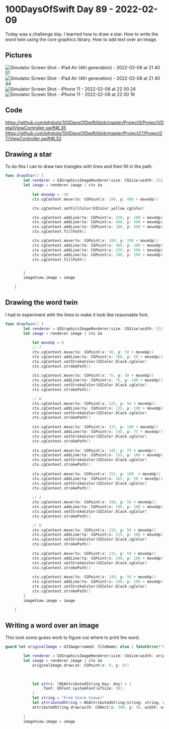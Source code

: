 # 100DaysOfSwift Day 89 - 2022-02-09

Today was a challenge day. I learned how to draw a star. How to write the word twin using the core graphics library. How to add text over an image.   

## Pictures

![Simulator Screen Shot - iPad Air (4th generation) - 2022-02-08 at 21 40 51](https://user-images.githubusercontent.com/9620015/153131584-cc0dd8c6-e1da-4f7c-b110-2526dcfdd544.png)
![Simulator Screen Shot - iPad Air (4th generation) - 2022-02-08 at 21 40 44](https://user-images.githubusercontent.com/9620015/153131588-24a51124-c665-498e-a1a6-f15261edf184.png)
![Simulator Screen Shot - iPhone 11 - 2022-02-08 at 22 00 24](https://user-images.githubusercontent.com/9620015/153131574-a345c630-2ddf-4ee2-8d73-ab6f21763ff9.png)
![Simulator Screen Shot - iPhone 11 - 2022-02-08 at 22 00 16](https://user-images.githubusercontent.com/9620015/153131577-8b6c7c8c-89f2-4892-b1f8-475c07769dca.png)

## Code


https://github.com/phptuts/100DaysOfSwift/blob/master/Project3/Project1/DetailViewController.swift#L35
https://github.com/phptuts/100DaysOfSwift/blob/master/Project27/Project27/ViewController.swift#L52

## Drawing a star

To do this I can to draw two triangles with lines and then fill in the path.

```swift
func drawStar() {
        let renderer = UIGraphicsImageRenderer(size: CGSize(width: 512, height: 512))
        let image = renderer.image { ctx in
            
            let moveUp = -50
            ctx.cgContext.move(to: CGPoint(x: 100, y: 400 + moveUp))

            ctx.cgContext.setFillColor(UIColor.yellow.cgColor)

            ctx.cgContext.addLine(to: CGPoint(x: 250, y: 100 + moveUp))
            ctx.cgContext.addLine(to: CGPoint(x: 400, y: 400 + moveUp))
            ctx.cgContext.addLine(to: CGPoint(x: 100, y: 400 + moveUp))
            ctx.cgContext.fillPath()

            ctx.cgContext.move(to: CGPoint(x: 100, y: 200 + moveUp))
            ctx.cgContext.addLine(to: CGPoint(x: 400, y: 200 + moveUp))
            ctx.cgContext.addLine(to: CGPoint(x: 250, y: 500 + moveUp))
            ctx.cgContext.addLine(to: CGPoint(x: 100, y: 200 + moveUp))
            ctx.cgContext.fillPath()


        }
        imageView.image = image

    }
```

## Drawing the word twin

I had to experiment with the lines to make it look like reasonable font.

```swift
func drawTwin() {
        let renderer = UIGraphicsImageRenderer(size: CGSize(width: 512, height: 512))
        let image = renderer.image { ctx in
            
            let moveUp = 0
            // T
            ctx.cgContext.move(to: CGPoint(x: 50, y: 50 + moveUp))
            ctx.cgContext.addLine(to: CGPoint(x: 100, y: 50 + moveUp))
            ctx.cgContext.setStrokeColor(UIColor.black.cgColor)
            ctx.cgContext.strokePath()
            
            ctx.cgContext.move(to: CGPoint(x: 75, y: 50 + moveUp))
            ctx.cgContext.addLine(to: CGPoint(x: 75, y: 100 + moveUp))
            ctx.cgContext.setStrokeColor(UIColor.black.cgColor)
            ctx.cgContext.strokePath()

            // W
            ctx.cgContext.move(to: CGPoint(x: 125, y: 50 + moveUp))
            ctx.cgContext.addLine(to: CGPoint(x: 135, y: 100 + moveUp))
            ctx.cgContext.setStrokeColor(UIColor.black.cgColor)
            ctx.cgContext.strokePath()
            
            ctx.cgContext.move(to: CGPoint(x: 135, y: 100 + moveUp))
            ctx.cgContext.addLine(to: CGPoint(x: 145, y: 75 + moveUp))
            ctx.cgContext.setStrokeColor(UIColor.black.cgColor)
            ctx.cgContext.strokePath()
            
            ctx.cgContext.move(to: CGPoint(x: 145, y: 75 + moveUp))
            ctx.cgContext.addLine(to: CGPoint(x: 155, y: 100 + moveUp))
            ctx.cgContext.setStrokeColor(UIColor.black.cgColor)
            ctx.cgContext.strokePath()
            
            ctx.cgContext.move(to: CGPoint(x: 155, y: 100  + moveUp))
            ctx.cgContext.addLine(to: CGPoint(x: 165, y: 50 + moveUp))
            ctx.cgContext.setStrokeColor(UIColor.black.cgColor)
            ctx.cgContext.strokePath()
            
            // I
            ctx.cgContext.move(to: CGPoint(x: 190, y: 50 + moveUp))
            ctx.cgContext.addLine(to: CGPoint(x: 190, y: 100 + moveUp))
            ctx.cgContext.setStrokeColor(UIColor.black.cgColor)
            ctx.cgContext.strokePath()

            // N
            ctx.cgContext.move(to: CGPoint(x: 215, y: 50 + moveUp))
            ctx.cgContext.addLine(to: CGPoint(x: 215, y: 100 + moveUp))
            ctx.cgContext.setStrokeColor(UIColor.black.cgColor)
            ctx.cgContext.strokePath()
            
            ctx.cgContext.move(to: CGPoint(x: 215, y: 50 + moveUp))
            ctx.cgContext.addLine(to: CGPoint(x: 240, y: 100 + moveUp))
            ctx.cgContext.setStrokeColor(UIColor.black.cgColor)
            ctx.cgContext.strokePath()
            
            ctx.cgContext.move(to: CGPoint(x: 240, y: 50 + moveUp))
            ctx.cgContext.addLine(to: CGPoint(x: 240, y: 100 + moveUp))
            ctx.cgContext.setStrokeColor(UIColor.black.cgColor)
            ctx.cgContext.strokePath()
        }
        imageView.image = image

    }
```

## Writing a word over an image

This took some guess work to figure out where to print the word.

```swift
guard let originalImage = UIImage(named: fileName) else { fatalError("Original Image does not exist")}

        let renderer = UIGraphicsImageRenderer(size: CGSize(width: originalImage.size.width, height: originalImage.size.height))
        let image = renderer.image { ctx in
            originalImage.draw(at: CGPoint(x: 0, y: 0))

           
            
            let attrs: [NSAttributedString.Key: Any] = [
                .font: UIFont.systemFont(ofSize: 30),
            ]
            let string = "From Storm Viewer"
            let attributedString = NSAttributedString(string: string, attributes: attrs)
            attributedString.draw(with: CGRect(x: 300, y: 50, width: originalImage.size.width - 30, height: 50), options: .usesLineFragmentOrigin, context: nil)
            
        }
        imageView.image = image
```
